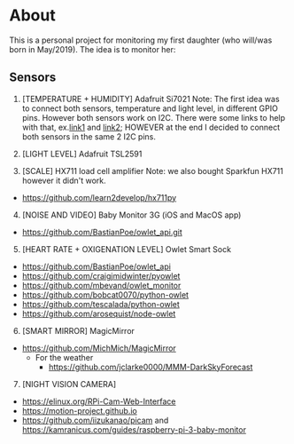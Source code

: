 # About
This is a personal project for monitoring my first daughter (who will/was born in May/2019). The idea is to monitor her:

## Sensors
1. [TEMPERATURE + HUMIDITY] Adafruit Si7021
Note: The first idea was to connect both sensors, temperature and light level, in different GPIO pins. However both sensors work on I2C. There were some links to help with that, ex.[link1](https://www.instructables.com/id/Raspberry-PI-Multiple-I2c-Devices/) and [link2](https://docs.pycom.io/firmwareapi/pycom/machine/i2c.html); HOWEVER at the end I decided to connect both sensors in the same 2 I2C pins.

2. [LIGHT LEVEL] Adafruit TSL2591

3. [SCALE] HX711 load cell amplifier
Note: we also bought Sparkfun HX711 however it didn't work.
- https://github.com/learn2develop/hx711py

4. [NOISE AND VIDEO] Baby Monitor 3G (iOS and MacOS app)
- https://github.com/BastianPoe/owlet_api.git

5. [HEART RATE + OXIGENATION LEVEL] Owlet Smart Sock
- https://github.com/BastianPoe/owlet_api
- https://github.com/craigjmidwinter/pyowlet
- https://github.com/mbevand/owlet_monitor
- https://github.com/bobcat0070/python-owlet
- https://github.com/tescalada/python-owlet 
- https://github.com/arosequist/node-owlet

6. [SMART MIRROR] MagicMirror
- https://github.com/MichMich/MagicMirror
  - For the weather
    - https://github.com/jclarke0000/MMM-DarkSkyForecast

7. [NIGHT VISION CAMERA] 
- https://elinux.org/RPi-Cam-Web-Interface
- https://motion-project.github.io
- https://github.com/iizukanao/picam and https://kamranicus.com/guides/raspberry-pi-3-baby-monitor


  
